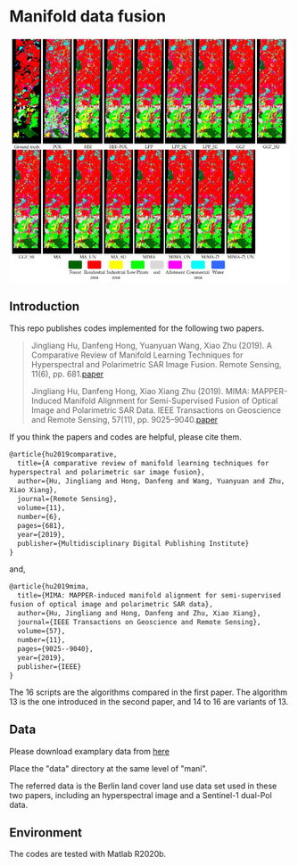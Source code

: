 # Manifold data fusion
![Classification maps](https://github.com/Jingliang-Hu/manifold-data-fusion/blob/main/pic/berlin_classification_map.JPG)

## Introduction
This repo publishes codes implemented for the following two papers.
> Jingliang Hu, Danfeng Hong, Yuanyuan Wang, Xiao Zhu (2019). A Comparative Review of Manifold Learning Techniques for Hyperspectral and Polarimetric SAR Image Fusion. Remote Sensing, 11(6), pp. 681.[paper](https://www.mdpi.com/2072-4292/11/6/681)
> 
> Jingliang Hu, Danfeng Hong, Xiao Xiang Zhu (2019). MIMA: MAPPER-Induced Manifold Alignment for Semi-Supervised Fusion of Optical Image and Polarimetric SAR Data. IEEE Transactions on Geoscience and Remote Sensing, 57(11), pp. 9025–9040.[paper](https://ieeexplore.ieee.org/abstract/document/8802291)


If you think the papers and codes are helpful, please cite them.

```
@article{hu2019comparative,
  title={A comparative review of manifold learning techniques for hyperspectral and polarimetric sar image fusion},
  author={Hu, Jingliang and Hong, Danfeng and Wang, Yuanyuan and Zhu, Xiao Xiang},
  journal={Remote Sensing},
  volume={11},
  number={6},
  pages={681},
  year={2019},
  publisher={Multidisciplinary Digital Publishing Institute}
}
```
and,
```
@article{hu2019mima,
  title={MIMA: MAPPER-induced manifold alignment for semi-supervised fusion of optical image and polarimetric SAR data},
  author={Hu, Jingliang and Hong, Danfeng and Zhu, Xiao Xiang},
  journal={IEEE Transactions on Geoscience and Remote Sensing},
  volume={57},
  number={11},
  pages={9025--9040},
  year={2019},
  publisher={IEEE}
}
```

The 16 scripts are the algorithms compared in the first paper. The algorithm 13 is the one introduced in the second paper, and 14 to 16 are variants of 13.

## Data
Please download examplary data from [here](ftp://ftp.lrz.de/transfer/temporary_data_storage/) 

Place the "data" directory at the same level of "mani".

The referred data is the Berlin land cover land use data set used in these two papers, including an hyperspectral image and a Sentinel-1 dual-Pol data.

## Environment
The codes are tested with Matlab R2020b.


